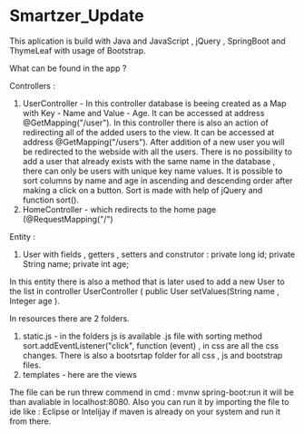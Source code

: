 # Smartzer_Update
This aplication is build with Java and JavaScript , jQuery , SpringBoot and ThymeLeaf with usage of Bootstrap.


What can be found in the app ? 

Controllers : 
1) UserController - In this controller database is beeing created as a Map with Key - Name and Value - Age. It can be accessed at address   @GetMapping("/user"). In this controller there is also an action of redirecting all of the added users to the view. It can be accessed at address  @GetMapping("/users").
After addition of a new user you will be redirected to the webside with all the users. There is no possibility to add a user that already exists with the same name in the database , there can only be users with unique key name values. It is possible to sort columns by name and age in ascending and descending order after making a click on a button. Sort is made with help of jQuery and function sort(). 
2) HomeController - which redirects to the home page (@RequestMapping("/")

Entity : 
1) User with fields , getters , setters and construtor : 
    private long id;
    private String name;
    private int age;

In this entity there is also a method that is later used to add a new User to the list in controller UserController ( public User setValues(String name , Integer age ).

In resources there are 2 folders. 

1) static.js - in the folders js is available .js file with sorting method  sort.addEventListener("click", function (event) , in css are all the css changes. There is also a bootsrtap folder for all css , js and bootstrap files. 
2) templates - here are the views 


The file can be run threw commend in cmd : mvnw spring-boot:run it will be than avaliable in localhost:8080. 
Also you can run it by importing the file to ide like : Eclipse or Intelijay if maven is already on your system and run it from there.
